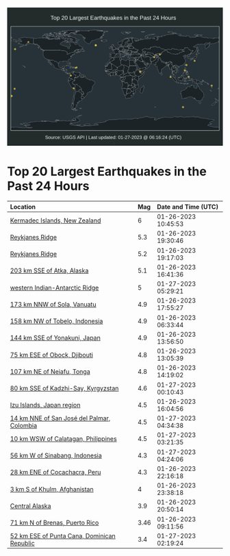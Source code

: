 ![Map](./map.png)

# Top 20 Largest Earthquakes in the Past 24 Hours

| Location | Mag | Date and Time (UTC) |
|:---|:---|:---|
| [Kermadec Islands, New Zealand](https://earthquake.usgs.gov/earthquakes/eventpage/us6000jjcy) | 6 | 01-26-2023 10:45:53 |
| [Reykjanes Ridge](https://earthquake.usgs.gov/earthquakes/eventpage/us6000jjj3) | 5.3 | 01-26-2023 19:30:46 |
| [Reykjanes Ridge](https://earthquake.usgs.gov/earthquakes/eventpage/us6000jjj0) | 5.2 | 01-26-2023 19:17:03 |
| [203 km SSE of Atka, Alaska](https://earthquake.usgs.gov/earthquakes/eventpage/us6000jjid) | 5.1 | 01-26-2023 16:41:36 |
| [western Indian-Antarctic Ridge](https://earthquake.usgs.gov/earthquakes/eventpage/us6000jjm1) | 5 | 01-27-2023 05:29:21 |
| [173 km NNW of Sola, Vanuatu](https://earthquake.usgs.gov/earthquakes/eventpage/us6000jjim) | 4.9 | 01-26-2023 17:55:27 |
| [158 km NW of Tobelo, Indonesia](https://earthquake.usgs.gov/earthquakes/eventpage/us6000jjce) | 4.9 | 01-26-2023 06:33:44 |
| [144 km SSE of Yonakuni, Japan](https://earthquake.usgs.gov/earthquakes/eventpage/us6000jjfs) | 4.9 | 01-26-2023 13:56:50 |
| [75 km ESE of Obock, Djibouti](https://earthquake.usgs.gov/earthquakes/eventpage/us6000jjdl) | 4.8 | 01-26-2023 13:05:39 |
| [107 km NE of Neiafu, Tonga](https://earthquake.usgs.gov/earthquakes/eventpage/us6000jjfu) | 4.8 | 01-26-2023 14:19:02 |
| [80 km SSE of Kadzhi-Say, Kyrgyzstan](https://earthquake.usgs.gov/earthquakes/eventpage/us6000jjkp) | 4.6 | 01-27-2023 00:10:43 |
| [Izu Islands, Japan region](https://earthquake.usgs.gov/earthquakes/eventpage/us6000jjgm) | 4.5 | 01-26-2023 16:04:56 |
| [14 km NNE of San José del Palmar, Colombia](https://earthquake.usgs.gov/earthquakes/eventpage/us6000jjlq) | 4.5 | 01-27-2023 04:34:38 |
| [10 km WSW of Calatagan, Philippines](https://earthquake.usgs.gov/earthquakes/eventpage/us6000jjlk) | 4.5 | 01-27-2023 03:21:35 |
| [56 km W of Sinabang, Indonesia](https://earthquake.usgs.gov/earthquakes/eventpage/us6000jjls) | 4.3 | 01-27-2023 04:24:06 |
| [28 km ENE of Cocachacra, Peru](https://earthquake.usgs.gov/earthquakes/eventpage/us6000jjk4) | 4.3 | 01-26-2023 22:16:18 |
| [3 km S of Khulm, Afghanistan](https://earthquake.usgs.gov/earthquakes/eventpage/us6000jjkl) | 4 | 01-26-2023 23:38:18 |
| [Central Alaska](https://earthquake.usgs.gov/earthquakes/eventpage/ak02317c6fu9) | 3.9 | 01-26-2023 20:50:14 |
| [71 km N of Brenas, Puerto Rico](https://earthquake.usgs.gov/earthquakes/eventpage/pr2023026000) | 3.46 | 01-26-2023 09:11:56 |
| [52 km ESE of Punta Cana, Dominican Republic](https://earthquake.usgs.gov/earthquakes/eventpage/pr71394573) | 3.4 | 01-27-2023 02:19:24 |
